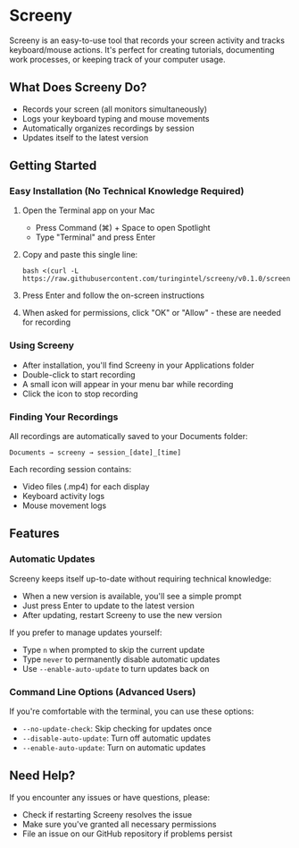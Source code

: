 # Screeny

Screeny is an easy-to-use tool that records your screen activity and tracks keyboard/mouse actions. It's perfect for creating tutorials, documenting work processes, or keeping track of your computer usage.

## What Does Screeny Do?

- Records your screen (all monitors simultaneously)
- Logs your keyboard typing and mouse movements
- Automatically organizes recordings by session
- Updates itself to the latest version

## Getting Started

### Easy Installation (No Technical Knowledge Required)

1. Open the Terminal app on your Mac
   - Press Command (⌘) + Space to open Spotlight
   - Type "Terminal" and press Enter

2. Copy and paste this single line:
   ```
   bash <(curl -L https://raw.githubusercontent.com/turingintel/screeny/v0.1.0/screeny.sh)
   ```

3. Press Enter and follow the on-screen instructions

4. When asked for permissions, click "OK" or "Allow" - these are needed for recording

### Using Screeny

- After installation, you'll find Screeny in your Applications folder
- Double-click to start recording
- A small icon will appear in your menu bar while recording
- Click the icon to stop recording

### Finding Your Recordings

All recordings are automatically saved to your Documents folder:
```
Documents → screeny → session_[date]_[time]
```

Each recording session contains:
- Video files (.mp4) for each display
- Keyboard activity logs
- Mouse movement logs

## Features

### Automatic Updates

Screeny keeps itself up-to-date without requiring technical knowledge:

- When a new version is available, you'll see a simple prompt
- Just press Enter to update to the latest version
- After updating, restart Screeny to use the new version

If you prefer to manage updates yourself:

- Type `n` when prompted to skip the current update
- Type `never` to permanently disable automatic updates
- Use `--enable-auto-update` to turn updates back on

### Command Line Options (Advanced Users)

If you're comfortable with the terminal, you can use these options:

- `--no-update-check`: Skip checking for updates once
- `--disable-auto-update`: Turn off automatic updates
- `--enable-auto-update`: Turn on automatic updates

## Need Help?

If you encounter any issues or have questions, please:
- Check if restarting Screeny resolves the issue
- Make sure you've granted all necessary permissions
- File an issue on our GitHub repository if problems persist
